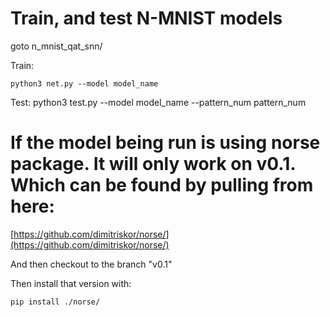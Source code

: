 # Train, and test N-MNIST models
goto n_mnist_qat_snn/

Train:
```
python3 net.py --model model_name
```

Test:
python3 test.py --model model_name --pattern_num pattern_num


# If the model being run is using norse package. It will only work on v0.1. Which can be found by pulling from here:

[https://github.com/dimitriskor/norse/](https://github.com/dimitriskor/norse/)

And then checkout to the branch "v0.1"


Then install that version with:

```
pip install ./norse/
```
